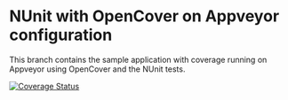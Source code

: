NUnit with OpenCover on Appveyor configuration
==================

This branch contains the sample application with coverage running on Appveyor using OpenCover and the NUnit tests.


[![Coverage Status](https://coveralls.io/repos/github/ankitvijay/coveriosample/badge.svg)](https://coveralls.io/github/ankitvijay/coveriosample)

